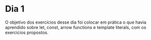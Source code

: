 # Dia 1

O objetivo dos exercí­cios desse dia foi colocar em prática o que havia aprendido sobre let, const, arrow functions e template literals, com os exercicios propostos.
